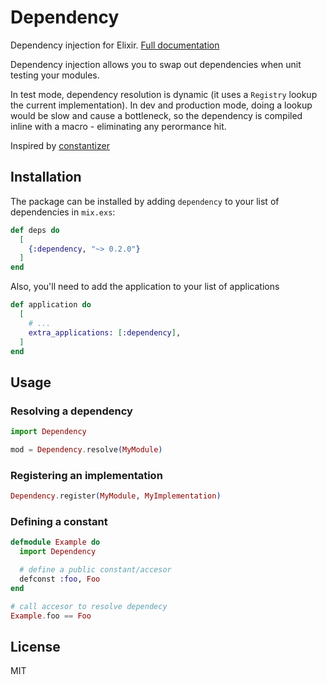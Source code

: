 # Dependency

Dependency injection for Elixir. [Full documentation](https://hexdocs.pm/dependency)

Dependency injection allows you to swap out dependencies when unit testing your modules.

In test mode, dependency resolution is dynamic (it uses a `Registry` lookup the current implementation).
In dev and production mode, doing a lookup would be slow and cause a bottleneck, so the dependency is compiled inline with a macro - eliminating any perormance hit.

Inspired by [constantizer](https://github.com/aaronrenner/constantizer)

## Installation

The package can be installed by adding `dependency` to your list of dependencies in `mix.exs`:

```elixir
def deps do
  [
    {:dependency, "~> 0.2.0"}
  ]
end
```

Also, you'll need to add the application to your list of applications

```elixir
def application do
  [
    # ...
    extra_applications: [:dependency],
  ]
end
```

## Usage

### Resolving a dependency

```elixir
import Dependency

mod = Dependency.resolve(MyModule)
```

### Registering an implementation

```elixir
Dependency.register(MyModule, MyImplementation)
```

### Defining a constant

```elixir
defmodule Example do
  import Dependency

  # define a public constant/accesor
  defconst :foo, Foo
end

# call accesor to resolve dependecy
Example.foo == Foo
```

## License

MIT

